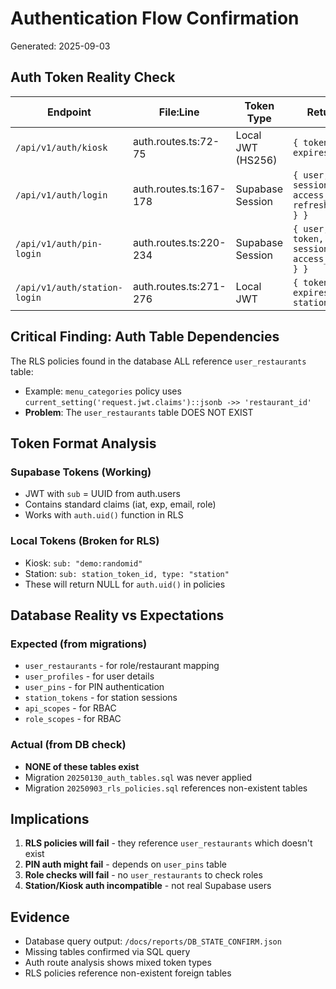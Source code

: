 # Authentication Flow Confirmation
Generated: 2025-09-03

## Auth Token Reality Check

| Endpoint | File:Line | Token Type | Returns | RLS Compatible |
|----------|-----------|------------|---------|----------------|
| `/api/v1/auth/kiosk` | auth.routes.ts:72-75 | Local JWT (HS256) | `{ token, expiresIn }` | ❌ No - not a real Supabase user |
| `/api/v1/auth/login` | auth.routes.ts:167-178 | Supabase Session | `{ user, session: { access_token, refresh_token } }` | ✅ Yes - real auth.users entry |
| `/api/v1/auth/pin-login` | auth.routes.ts:220-234 | Supabase Session | `{ user, token, session: { access_token } }` | ✅ Yes - uses userService.authenticateWithPin |
| `/api/v1/auth/station-login` | auth.routes.ts:271-276 | Local JWT | `{ token, expiresAt, stationType }` | ❌ No - local station token |

## Critical Finding: Auth Table Dependencies

The RLS policies found in the database ALL reference `user_restaurants` table:
- Example: `menu_categories` policy uses `current_setting('request.jwt.claims')::jsonb ->> 'restaurant_id'`
- **Problem**: The `user_restaurants` table DOES NOT EXIST

## Token Format Analysis

### Supabase Tokens (Working)
- JWT with `sub` = UUID from auth.users
- Contains standard claims (iat, exp, email, role)
- Works with `auth.uid()` function in RLS

### Local Tokens (Broken for RLS)
- Kiosk: `sub: "demo:randomid"`
- Station: `sub: station_token_id, type: "station"`
- These will return NULL for `auth.uid()` in policies

## Database Reality vs Expectations

### Expected (from migrations)
- `user_restaurants` - for role/restaurant mapping
- `user_profiles` - for user details
- `user_pins` - for PIN authentication
- `station_tokens` - for station sessions
- `api_scopes` - for RBAC
- `role_scopes` - for RBAC

### Actual (from DB check)
- **NONE of these tables exist**
- Migration `20250130_auth_tables.sql` was never applied
- Migration `20250903_rls_policies.sql` references non-existent tables

## Implications

1. **RLS policies will fail** - they reference `user_restaurants` which doesn't exist
2. **PIN auth might fail** - depends on `user_pins` table
3. **Role checks will fail** - no `user_restaurants` to check roles
4. **Station/Kiosk auth incompatible** - not real Supabase users

## Evidence

- Database query output: `/docs/reports/DB_STATE_CONFIRM.json`
- Missing tables confirmed via SQL query
- Auth route analysis shows mixed token types
- RLS policies reference non-existent foreign tables